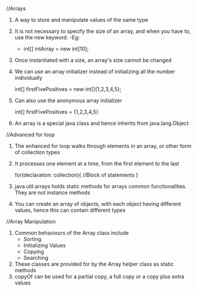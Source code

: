 //Arrays

1. A way to store and manipulate values of the same type
2. It is not necessary to specify the size of an array, and when you have to, use the new keyword.
   -Eg:
    - int[] intArray = new int[10];
3. Once instantiated with a size, an array's size cannot be changed
4. We can use an array initializer instead of initializing all the number individually

   int[] firstFivePositives = new int[]{1,2,3,4,5};

5. Can also use the anonymous array initializer

   int[] firstFivePositives = {1,2,3,4,5}

6. An array is a special java class and hence inherits from java.lang.Object

//Advanced for loop

1. The enhanced for loop walks through elements in an array, or other form of collection types
2. It processes one element at a time, from the first element to the last

   for(declaration: collection){
   //Block of statements
   }

3. java.util.arrays holds static methods for arrays common functionalities. They are not instance methods
4. You can create an array of objects, with each object having different values, hence this can contain different types

//Array Manipulation
1. Common behaviours of the Array class include
   - Sorting
   - Initializing Values
   - Copying 
   - Searching 
2. These classes are provided for by the Array helper class as static methods
3. copyOf can be used for a partial copy, a full copy or a copy plus extra values 
